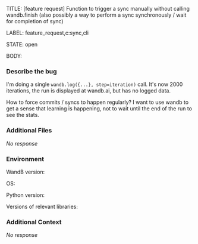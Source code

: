 TITLE:
[feature request] Function to trigger a sync manually without calling wandb.finish (also possibly a way to perform a sync synchronously / wait for completion of sync)

LABEL:
feature_request,c:sync,cli

STATE:
open

BODY:
### Describe the bug

I'm doing a single `wandb.log({...}, step=iteration)` call. It's now 2000 iterations, the run is displayed at wandb.ai, but has no logged data.

How to force commits / syncs to happen regularly? I want to use wandb to get a sense that learning is happening, not to wait until the end of the run to see the stats.

### Additional Files

_No response_

### Environment

WandB version:

OS:

Python version:

Versions of relevant libraries:


### Additional Context

_No response_


